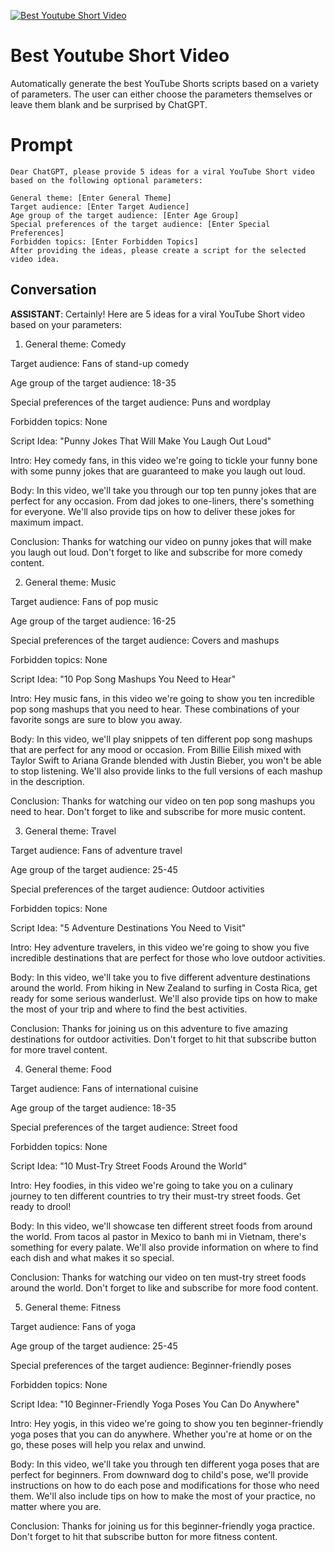 
[![Best Youtube Short Video](https://flow-prompt-covers.s3.us-west-1.amazonaws.com/icon/minimalist/mini_6.png)]()
# Best Youtube Short Video 
Automatically generate the best YouTube Shorts scripts based on a variety of parameters. The user can either choose the parameters themselves or leave them blank and be surprised by ChatGPT.

# Prompt

```
Dear ChatGPT, please provide 5 ideas for a viral YouTube Short video based on the following optional parameters:

General theme: [Enter General Theme]
Target audience: [Enter Target Audience]
Age group of the target audience: [Enter Age Group]
Special preferences of the target audience: [Enter Special Preferences]
Forbidden topics: [Enter Forbidden Topics]
After providing the ideas, please create a script for the selected video idea.
```

## Conversation

**ASSISTANT**: Certainly! Here are 5 ideas for a viral YouTube Short video based on your parameters:



1. General theme: Comedy

Target audience: Fans of stand-up comedy

Age group of the target audience: 18-35

Special preferences of the target audience: Puns and wordplay

Forbidden topics: None



Script Idea: "Punny Jokes That Will Make You Laugh Out Loud"

Intro: Hey comedy fans, in this video we're going to tickle your funny bone with some punny jokes that are guaranteed to make you laugh out loud.

Body: In this video, we'll take you through our top ten punny jokes that are perfect for any occasion. From dad jokes to one-liners, there's something for everyone. We'll also provide tips on how to deliver these jokes for maximum impact.

Conclusion: Thanks for watching our video on punny jokes that will make you laugh out loud. Don't forget to like and subscribe for more comedy content.



2. General theme: Music

Target audience: Fans of pop music

Age group of the target audience: 16-25

Special preferences of the target audience: Covers and mashups

Forbidden topics: None



Script Idea: "10 Pop Song Mashups You Need to Hear"

Intro: Hey music fans, in this video we're going to show you ten incredible pop song mashups that you need to hear. These combinations of your favorite songs are sure to blow you away.

Body: In this video, we'll play snippets of ten different pop song mashups that are perfect for any mood or occasion. From Billie Eilish mixed with Taylor Swift to Ariana Grande blended with Justin Bieber, you won't be able to stop listening. We'll also provide links to the full versions of each mashup in the description.

Conclusion: Thanks for watching our video on ten pop song mashups you need to hear. Don't forget to like and subscribe for more music content.



3. General theme: Travel

Target audience: Fans of adventure travel

Age group of the target audience: 25-45

Special preferences of the target audience: Outdoor activities

Forbidden topics: None



Script Idea: "5 Adventure Destinations You Need to Visit"

Intro: Hey adventure travelers, in this video we're going to show you five incredible destinations that are perfect for those who love outdoor activities.

Body: In this video, we'll take you to five different adventure destinations around the world. From hiking in New Zealand to surfing in Costa Rica, get ready for some serious wanderlust. We'll also provide tips on how to make the most of your trip and where to find the best activities.

Conclusion: Thanks for joining us on this adventure to five amazing destinations for outdoor activities. Don't forget to hit that subscribe button for more travel content.



4. General theme: Food

Target audience: Fans of international cuisine

Age group of the target audience: 18-35

Special preferences of the target audience: Street food

Forbidden topics: None



Script Idea: "10 Must-Try Street Foods Around the World"

Intro: Hey foodies, in this video we're going to take you on a culinary journey to ten different countries to try their must-try street foods. Get ready to drool!

Body: In this video, we'll showcase ten different street foods from around the world. From tacos al pastor in Mexico to banh mi in Vietnam, there's something for every palate. We'll also provide information on where to find each dish and what makes it so special.

Conclusion: Thanks for watching our video on ten must-try street foods around the world. Don't forget to like and subscribe for more food content.



5. General theme: Fitness

Target audience: Fans of yoga

Age group of the target audience: 25-45

Special preferences of the target audience: Beginner-friendly poses

Forbidden topics: None



Script Idea: "10 Beginner-Friendly Yoga Poses You Can Do Anywhere"

Intro: Hey yogis, in this video we're going to show you ten beginner-friendly yoga poses that you can do anywhere. Whether you're at home or on the go, these poses will help you relax and unwind.

Body: In this video, we'll take you through ten different yoga poses that are perfect for beginners. From downward dog to child's pose, we'll provide instructions on how to do each pose and modifications for those who need them. We'll also include tips on how to make the most of your practice, no matter where you are.

Conclusion: Thanks for joining us for this beginner-friendly yoga practice. Don't forget to hit that subscribe button for more fitness content.


